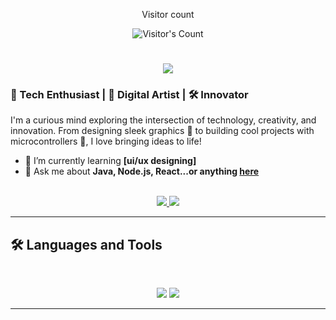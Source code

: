 <div align="center"> 
  <p>Visitor count</p>
  <img src="https://profile-counter.glitch.me/{Malze-26}/count.svg" alt="Visitor's Count" />
</div>
<h1 align="center">
    <img src="https://readme-typing-svg.herokuapp.com/?font=Inter&size=48&center=true&vCenter=true&width=500&height=70&color=4493F8&duration=4000&lines=Hi+There!+👋;+I'm+Malshi+Herath!;" />
</h1>

### 🚀 Tech Enthusiast | 🎨 Digital Artist | 🛠️ Innovator
I'm a curious mind exploring the intersection of technology, creativity, and innovation. From designing sleek graphics 🎨 to building cool projects with microcontrollers 🤖, I love bringing ideas to life!

- 🌱 I’m currently learning **[ui/ux designing]**
- 💬 Ask me about **Java, Node.js, React...or anything [here](https://github.com/{Malze-26}/{Malze-26}/issues)**

<br>

<div align="center">
  <a href="herathmalshi@gmail.com">
    <img src="https://img.shields.io/badge/Gmail-333333?style=for-the-badge&logo=gmail&logoColor=red" />
  </a>
  <a href="https://linkedin.com/in/malshi-herath" target="_blank">
    <img src="https://img.shields.io/badge/LinkedIn-0077B5?style=for-the-badge&logo=linkedin&logoColor=white" target="_blank" />
  </a>
 
</div>

<hr>

## 🛠️ Languages and Tools

<br>

<p align="center">
  <img src="https://skillicons.dev/icons?i=java,spring,ts,nodejs,react,nextjs,mongodb,postgres,prisma" />
  <img src="https://skillicons.dev/icons?i=html,css,sass,tailwind,js,vue,redux,d3,git,postman,figma" />
</p>

<hr>
